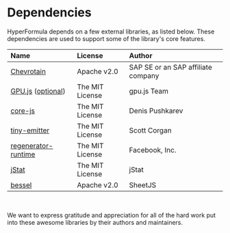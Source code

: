 # Dependencies

HyperFormula depends on a few external libraries, as listed below.
These dependencies are used to support some of the library's core
features.

| Name | License | Author |
| :--- | :--- | :--- |
| [Chevrotain](https://github.com/SAP/chevrotain) | Apache v2.0 | SAP SE or an SAP affiliate company |
| [GPU.js](https://github.com/gpujs/gpu.js/) ([optional](enabling-gpu-acceleration.md)) | The MIT License | gpu.js Team |
| [core-js](https://github.com/zloirock/core-js) | The MIT License | Denis Pushkarev |
| [tiny-emitter](https://github.com/scottcorgan/tiny-emitter) | The MIT License | Scott Corgan |
| [regenerator-runtime](https://github.com/facebook/regenerator/tree/master/packages/regenerator-runtime) | The MIT License | Facebook, Inc. |
| [jStat](https://github.com/jstat/jstat) | The MIT License | jStat |
| [bessel](https://github.com/SheetJS/bessel) | Apache v2.0 | SheetJS |

<br>

We want to express gratitude and appreciation for all of the hard
work put into these awesome libraries by their authors and maintainers.
